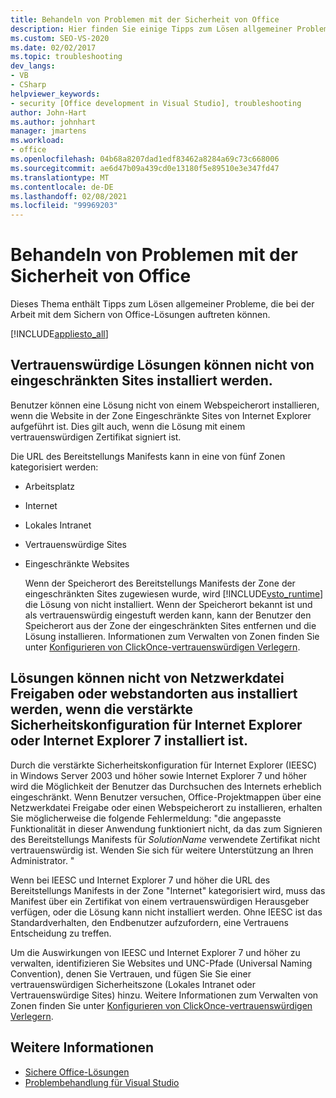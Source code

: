 ```yaml
---
title: Behandeln von Problemen mit der Sicherheit von Office
description: Hier finden Sie einige Tipps zum Lösen allgemeiner Probleme, die auftreten können, wenn Sie mit dem Sichern von Microsoft Office Lösungen arbeiten.
ms.custom: SEO-VS-2020
ms.date: 02/02/2017
ms.topic: troubleshooting
dev_langs:
- VB
- CSharp
helpviewer_keywords:
- security [Office development in Visual Studio], troubleshooting
author: John-Hart
ms.author: johnhart
manager: jmartens
ms.workload:
- office
ms.openlocfilehash: 04b68a8207dad1edf83462a8284a69c73c668006
ms.sourcegitcommit: ae6d47b09a439cd0e13180f5e89510e3e347fd47
ms.translationtype: MT
ms.contentlocale: de-DE
ms.lasthandoff: 02/08/2021
ms.locfileid: "99969203"
---
```

# <a name="troubleshoot-office-solution-security"></a>Behandeln von Problemen mit der Sicherheit von Office
  Dieses Thema enthält Tipps zum Lösen allgemeiner Probleme, die bei der Arbeit mit dem Sichern von Office-Lösungen auftreten können.

 [!INCLUDE[appliesto_all](../vsto/includes/appliesto-all-md.md)]

## <a name="trusted-solutions-cannot-be-installed-from-restricted-sites"></a>Vertrauenswürdige Lösungen können nicht von eingeschränkten Sites installiert werden.
 Benutzer können eine Lösung nicht von einem Webspeicherort installieren, wenn die Website in der Zone Eingeschränkte Sites von Internet Explorer aufgeführt ist. Dies gilt auch, wenn die Lösung mit einem vertrauenswürdigen Zertifikat signiert ist.

 Die URL des Bereitstellungs Manifests kann in eine von fünf Zonen kategorisiert werden:

- Arbeitsplatz

- Internet

- Lokales Intranet

- Vertrauenswürdige Sites

- Eingeschränkte Websites

  Wenn der Speicherort des Bereitstellungs Manifests der Zone der eingeschränkten Sites zugewiesen wurde, wird [!INCLUDE[vsto_runtime](../vsto/includes/vsto-runtime-md.md)] die Lösung von nicht installiert. Wenn der Speicherort bekannt ist und als vertrauenswürdig eingestuft werden kann, kann der Benutzer den Speicherort aus der Zone der eingeschränkten Sites entfernen und die Lösung installieren. Informationen zum Verwalten von Zonen finden Sie unter [Konfigurieren von ClickOnce-vertrauenswürdigen Verlegern](/previous-versions/dotnet/articles/ms996418(v=msdn.10)).

## <a name="solutions-cannot-be-installed-from-network-file-shares-or-web-locations-when-internet-explorer-enhanced-security-configuration-or-internet-explorer-7-is-installed"></a>Lösungen können nicht von Netzwerkdatei Freigaben oder webstandorten aus installiert werden, wenn die verstärkte Sicherheitskonfiguration für Internet Explorer oder Internet Explorer 7 installiert ist.
 Durch die verstärkte Sicherheitskonfiguration für Internet Explorer (IEESC) in Windows Server 2003 und höher sowie Internet Explorer 7 und höher wird die Möglichkeit der Benutzer das Durchsuchen des Internets erheblich eingeschränkt. Wenn Benutzer versuchen, Office-Projektmappen über eine Netzwerkdatei Freigabe oder einen Webspeicherort zu installieren, erhalten Sie möglicherweise die folgende Fehlermeldung: "die angepasste Funktionalität in dieser Anwendung funktioniert nicht, da das zum Signieren des Bereitstellungs Manifests für *SolutionName* verwendete Zertifikat nicht vertrauenswürdig ist. Wenden Sie sich für weitere Unterstützung an Ihren Administrator. "

 Wenn bei IEESC und Internet Explorer 7 und höher die URL des Bereitstellungs Manifests in der Zone "Internet" kategorisiert wird, muss das Manifest über ein Zertifikat von einem vertrauenswürdigen Herausgeber verfügen, oder die Lösung kann nicht installiert werden. Ohne IEESC ist das Standardverhalten, den Endbenutzer aufzufordern, eine Vertrauens Entscheidung zu treffen.

 Um die Auswirkungen von IEESC und Internet Explorer 7 und höher zu verwalten, identifizieren Sie Websites und UNC-Pfade (Universal Naming Convention), denen Sie Vertrauen, und fügen Sie Sie einer vertrauenswürdigen Sicherheitszone (Lokales Intranet oder Vertrauenswürdige Sites) hinzu. Weitere Informationen zum Verwalten von Zonen finden Sie unter [Konfigurieren von ClickOnce-vertrauenswürdigen Verlegern](/previous-versions/dotnet/articles/ms996418(v=msdn.10)).

## <a name="see-also"></a>Weitere Informationen
- [Sichere Office-Lösungen](../vsto/securing-office-solutions.md)
- [Problembehandlung für Visual Studio](/troubleshoot/visualstudio/welcome-visual-studio/)
